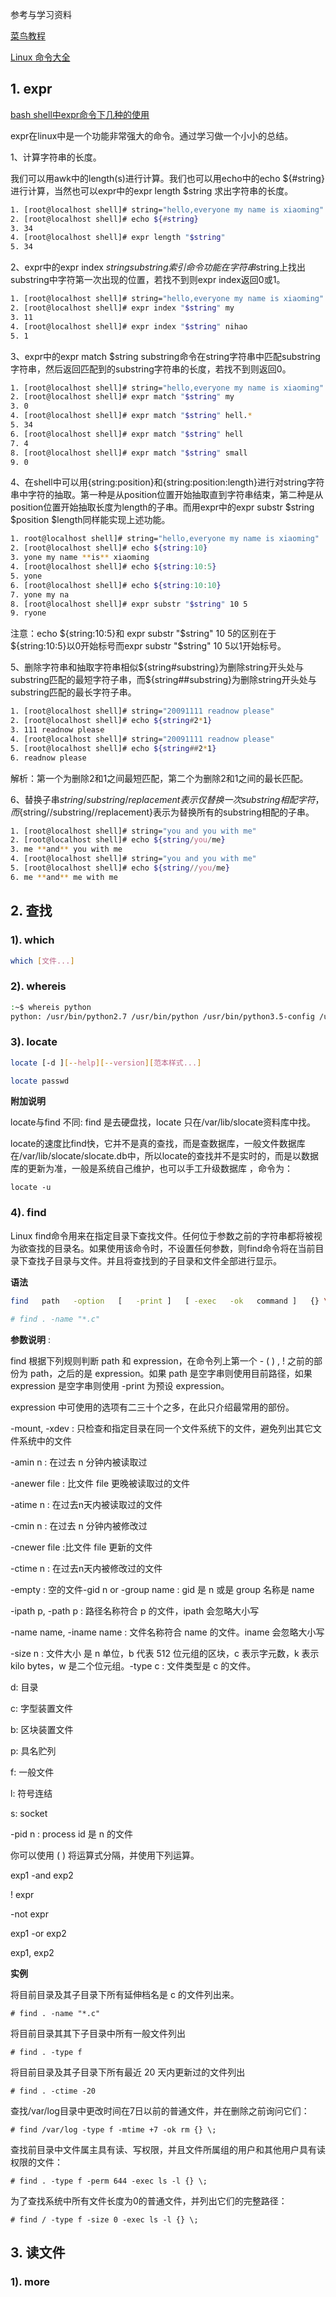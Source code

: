 参考与学习资料

[菜鸟教程](https://www.runoob.com/linux/linux-tutorial.html)

[Linux 命令大全](https://www.runoob.com/linux/linux-command-manual.html)

## 1. expr

[bash shell中expr命令下几种的使用](https://blog.csdn.net/junjieguo/article/details/7293622)

expr在linux中是一个功能非常强大的命令。通过学习做一个小小的总结。

1、计算字符串的长度。

我们可以用awk中的length(s)进行计算。我们也可以用echo中的echo ${#string}进行计算，当然也可以expr中的expr length $string 求出字符串的长度。

```bash
1. [root@localhost shell]# string="hello,everyone my name is xiaoming" 
2. [root@localhost shell]# echo ${#string} 
3. 34 
4. [root@localhost shell]# expr length "$string" 
5. 34 
```



2、expr中的expr index $string substring索引命令功能在字符串$string上找出substring中字符第一次出现的位置，若找不到则expr index返回0或1。

```bash
1. [root@localhost shell]# string="hello,everyone my name is xiaoming" 
2. [root@localhost shell]# expr index "$string" my 
3. 11 
4. [root@localhost shell]# expr index "$string" nihao 
5. 1 
```



3、expr中的expr match $string substring命令在string字符串中匹配substring字符串，然后返回匹配到的substring字符串的长度，若找不到则返回0。

```bash
1. [root@localhost shell]# string="hello,everyone my name is xiaoming" 
2. [root@localhost shell]# expr match "$string" my 
3. 0 
4. [root@localhost shell]# expr match "$string" hell.* 
5. 34 
6. [root@localhost shell]# expr match "$string" hell 
7. 4 
8. [root@localhost shell]# expr match "$string" small 
9. 0 
```



4、在shell中可以用{string:position}和{string:position:length}进行对string字符串中字符的抽取。第一种是从position位置开始抽取直到字符串结束，第二种是从position位置开始抽取长度为length的子串。而用expr中的expr substr $string $position $length同样能实现上述功能。

```bash
1. root@localhost shell]# string="hello,everyone my name is xiaoming" 
2. [root@localhost shell]# echo ${string:10} 
3. yone my name **is** xiaoming 
4. [root@localhost shell]# echo ${string:10:5} 
5. yone 
6. [root@localhost shell]# echo ${string:10:10} 
7. yone my na 
8. [root@localhost shell]# expr substr "$string" 10 5 
9. ryone 
```

注意：echo ${string:10:5}和 expr substr "$string" 10 5的区别在于${string:10:5}以0开始标号而expr substr "$string" 10 5以1开始标号。



5、删除字符串和抽取字符串相似${string#substring}为删除string开头处与substring匹配的最短字符子串，而${string##substring}为删除string开头处与substring匹配的最长字符子串。

```bash
1. [root@localhost shell]# string="20091111 readnow please" 
2. [root@localhost shell]# echo ${string#2*1} 
3. 111 readnow please 
4. [root@localhost shell]# string="20091111 readnow please" 
5. [root@localhost shell]# echo ${string##2*1} 
6. readnow please 
```

解析：第一个为删除2和1之间最短匹配，第二个为删除2和1之间的最长匹配。



6、替换子串${string/substring/replacement}表示仅替换一次substring相配字符，而${string//substring//replacement}表示为替换所有的substring相配的子串。

```bash
1. [root@localhost shell]# string="you and you with me" 
2. [root@localhost shell]# echo ${string/you/me} 
3. me **and** you with me 
4. [root@localhost shell]# string="you and you with me" 
5. [root@localhost shell]# echo ${string//you/me} 
6. me **and** me with me 
```



## 2. 查找

### 1). which

```bash
which [文件...]
```



### 2). whereis

```bash
:~$ whereis python
python: /usr/bin/python2.7 /usr/bin/python /usr/bin/python3.5-config /usr/bin/python2.7-config /usr/bin/python3.5m /usr/bin/python3.5m-config /usr/bin/python3.5 /usr/lib/python2.7 /usr/lib/python3.5 /etc/python2.7 /etc/python /etc/python3.5 /usr/local/lib/python2.7 /usr/local/lib/python3.5 /usr/include/python2.7 /usr/include/python3.5m /usr/include/python3.5 /usr/share/python /usr/share/man/man1/python.1.gz
```



### 3). locate

```bash
locate [-d ][--help][--version][范本样式...]

locate passwd
```

**附加说明**

 locate与find 不同: find 是去硬盘找，locate 只在/var/lib/slocate资料库中找。

 locate的速度比find快，它并不是真的查找，而是查数据库，一般文件数据库在/var/lib/slocate/slocate.db中，所以locate的查找并不是实时的，而是以数据库的更新为准，一般是系统自己维护，也可以手工升级数据库 ，命令为： 

```
locate -u 
```



### 4). find

Linux find命令用来在指定目录下查找文件。任何位于参数之前的字符串都将被视为欲查找的目录名。如果使用该命令时，不设置任何参数，则find命令将在当前目录下查找子目录与文件。并且将查找到的子目录和文件全部进行显示。 

**语法**

```bash
find   path   -option   [   -print ]   [ -exec   -ok   command ]   {} \;

# find . -name "*.c"
```

**参数说明** :

find 根据下列规则判断 path 和 expression，在命令列上第一个 - ( ) , ! 之前的部份为 path，之后的是  expression。如果 path 是空字串则使用目前路径，如果 expression 是空字串则使用 -print 为预设  expression。

expression 中可使用的选项有二三十个之多，在此只介绍最常用的部份。

-mount, -xdev : 只检查和指定目录在同一个文件系统下的文件，避免列出其它文件系统中的文件

-amin n : 在过去 n 分钟内被读取过

-anewer file : 比文件 file 更晚被读取过的文件

-atime n : 在过去n天内被读取过的文件

-cmin n : 在过去 n 分钟内被修改过

-cnewer file :比文件 file 更新的文件

-ctime n : 在过去n天内被修改过的文件

-empty : 空的文件-gid n or -group name : gid 是 n 或是 group 名称是 name

-ipath p, -path p : 路径名称符合 p 的文件，ipath 会忽略大小写

-name name, -iname name : 文件名称符合 name 的文件。iname 会忽略大小写

-size n : 文件大小 是 n 单位，b 代表 512 位元组的区块，c 表示字元数，k 表示 kilo bytes，w 是二个位元组。-type c : 文件类型是 c 的文件。

d: 目录

c: 字型装置文件

b: 区块装置文件

p: 具名贮列

f: 一般文件

l: 符号连结

s: socket

-pid n : process id 是 n 的文件

你可以使用 ( ) 将运算式分隔，并使用下列运算。

exp1 -and exp2

! expr

-not expr

exp1 -or exp2

exp1, exp2

**实例**

将目前目录及其子目录下所有延伸档名是 c 的文件列出来。

```
# find . -name "*.c"
```

将目前目录其其下子目录中所有一般文件列出

```
# find . -type f
```

将目前目录及其子目录下所有最近 20 天内更新过的文件列出

```
# find . -ctime -20
```

查找/var/log目录中更改时间在7日以前的普通文件，并在删除之前询问它们：

```
# find /var/log -type f -mtime +7 -ok rm {} \;
```

查找前目录中文件属主具有读、写权限，并且文件所属组的用户和其他用户具有读权限的文件：

```
# find . -type f -perm 644 -exec ls -l {} \;
```

为了查找系统中所有文件长度为0的普通文件，并列出它们的完整路径：

```
# find / -type f -size 0 -exec ls -l {} \;
```

## 3. 读文件

### 1). more

